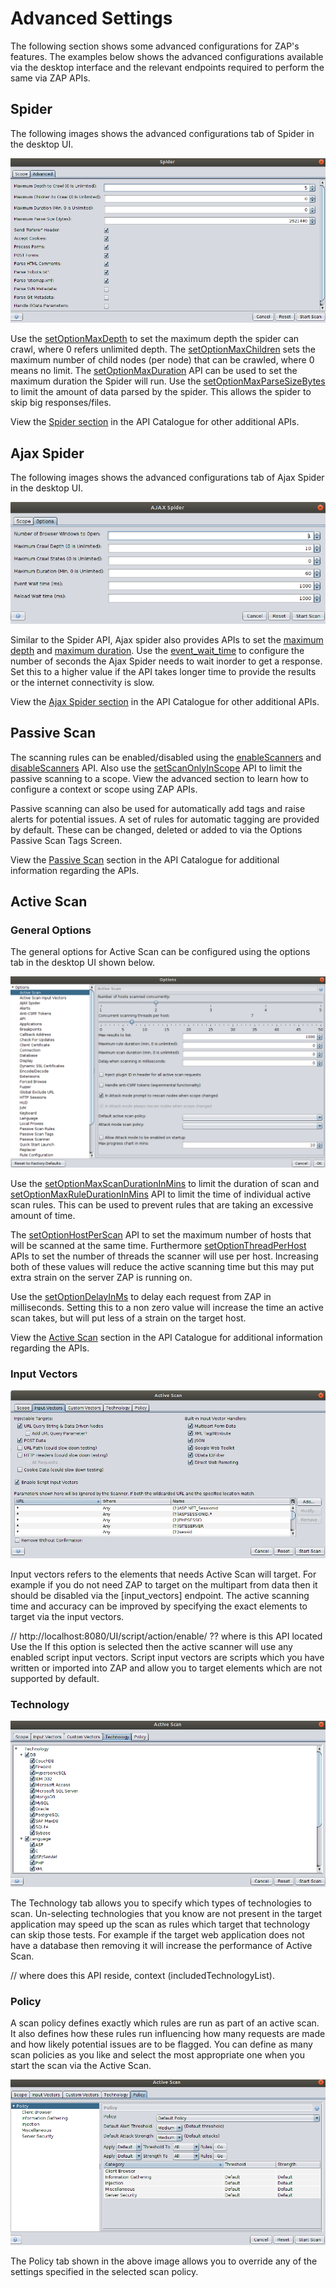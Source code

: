 # Advanced Settings

The following section shows some advanced configurations for ZAP's features. The examples below shows the advanced configurations
available via the desktop interface and the relevant endpoints required to perform the same via ZAP APIs.

## Spider

The following images shows the advanced configurations tab of Spider in the desktop UI.

![spider_advanced](../images/spider_advanced.png)

Use the [setOptionMaxDepth](#spideractionsetoptionmaxdepth) to set the maximum depth the spider can crawl, where 0 refers unlimited depth. 
The [setOptionMaxChildren](#spideractionsetoptionmaxchildren) sets the maximum number of child nodes (per node) that can be crawled, 
where 0 means no limit. The [setOptionMaxDuration](#spideractionsetoptionmaxduration) API can be used to set the maximum duration the Spider will run.
Use the [setOptionMaxParseSizeBytes](#spideractionsetoptionmaxparsesizebytes) to limit the amount of data parsed by the spider. 
This allows the spider to skip big responses/files. 

View the [Spider section](#spider) in the API Catalogue for other additional APIs.

## Ajax Spider

The following images shows the advanced configurations tab of Ajax Spider in the desktop UI.

![ajax_spider_advanced](../images/ajax_spider_advanced.png)

Similar to the Spider API, Ajax spider also provides APIs to set the [maximum depth](#) and [maximum duration](#).
Use the [event_wait_time](#) to configure the number of seconds the Ajax Spider needs to wait inorder to get a response.
Set this to a higher value if the API takes longer time to provide the results or the internet connectivity is slow.

View the [Ajax Spider section](#spider) in the API Catalogue for other additional APIs. 

## Passive Scan

The scanning rules can be enabled/disabled using the [enableScanners](#pscanactionenablescanners) and [disableScanners]((#pscanactiondisablescanners)) API.
Also use the [setScanOnlyInScope](#pscanviewscanonlyinscope) API to limit the passive scanning to a scope. View
the advanced section to learn how to configure a context or scope using ZAP APIs.

Passive scanning can also be used for automatically add tags and raise alerts for potential issues. A set of rules for 
automatic tagging are provided by default. These can be changed, deleted or added to via the Options Passive Scan Tags Screen.

View the [Passive Scan](#spider) section in the API Catalogue for additional information regarding the APIs.

## Active Scan


### General Options

The general options for Active Scan can be configured using the options tab in the desktop UI shown below.

![options](../images/ascan_advanced_options.png)

Use the [setOptionMaxScanDurationInMins](#) to limit the duration of scan and [setOptionMaxRuleDurationInMins](#) API to limit the time of individual active scan rules.
This can be used to prevent rules that are taking an excessive amount of time.

The [setOptionHostPerScan](#) API to set the maximum number of hosts that will be scanned at the same time. 
Furthermore [setOptionThreadPerHost](#) APIs to set the number of threads the scanner will use per host. Increasing both of these values
will reduce the active scanning time but this may put extra strain on the server ZAP is running on.

Use the [setOptionDelayInMs](#) to delay each request from ZAP in milliseconds. Setting this to a non zero value will increase 
the time an active scan takes, but will put less of a strain on the target host.

View the [Active Scan](#spider) section in the API Catalogue for additional information regarding the APIs.

### Input Vectors

![input_vectors](../images/ascan_advanced_input_vectors.png)

Input vectors refers to the elements that needs Active Scan will target. For example if you do not need ZAP to target on the
multipart from data then it should be disabled via the [input_vectors] endpoint. The active scanning time and accuracy
can be improved by specifying the exact elements to target via the input vectors.

// http://localhost:8080/UI/script/action/enable/ ?? where is this API located
Use the 
If this option is selected then the active scanner will use any enabled script input vectors. Script input vectors are scripts 
which you have written or imported into ZAP and allow you to target elements which are not supported by default.


### Technology 

![technology](../images/ascan_advanced_tech.png)

The Technology tab allows you to specify which types of technologies to scan. Un-selecting technologies that you know are 
not present in the target application may speed up the scan as rules which target that technology can skip those tests.
For example if the target web application does not have a database then removing it will increase the performance of Active Scan.

// where does this API reside, context (includedTechnologyList).

### Policy

A scan policy defines exactly which rules are run as part of an active scan. It also defines how these rules run influencing 
how many requests are made and how likely potential issues are to be flagged. You can define as many scan policies as you 
like and select the most appropriate one when you start the scan via the Active Scan. 

![policy](../images/ascan_advanced_policy.png)

The Policy tab shown in the above image allows you to override any of the settings specified in the selected scan policy.



